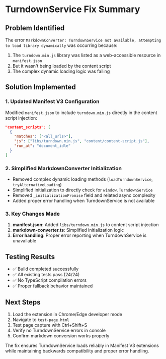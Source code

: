 # TurndownService Fix Summary

## Problem Identified

The error
`MarkdownConverter: TurndownService not available, attempting to load library dynamically`
was occurring because:

1. The `turndown.min.js` library was listed as a web-accessible resource in
   `manifest.json`
2. But it wasn't being loaded by the content script
3. The complex dynamic loading logic was failing

## Solution Implemented

### 1. Updated Manifest V3 Configuration

Modified `manifest.json` to include `turndown.min.js` directly in the content
script injection:

```json
"content_scripts": [
  {
    "matches": ["<all_urls>"],
    "js": ["libs/turndown.min.js", "content/content-script.js"],
    "run_at": "document_idle"
  }
]
```

### 2. Simplified MarkdownConverter Initialization

- Removed complex dynamic loading methods (`loadTurndownService`,
  `tryAlternativeLoading`)
- Simplified initialization to directly check for `window.TurndownService`
- Removed `_initializationPromise` field and related async complexity
- Added proper error handling when TurndownService is not available

### 3. Key Changes Made

1. **manifest.json**: Added `libs/turndown.min.js` to content script injection
2. **markdown-converter.ts**: Simplified initialization logic
3. **Error handling**: Proper error reporting when TurndownService is
   unavailable

## Testing Results

- ✅ Build completed successfully
- ✅ All existing tests pass (24/24)
- ✅ No TypeScript compilation errors
- ✅ Proper fallback behavior maintained

## Next Steps

1. Load the extension in Chrome/Edge developer mode
2. Navigate to `test-page.html`
3. Test page capture with Ctrl+Shift+S
4. Verify no TurndownService errors in console
5. Confirm markdown conversion works properly

The fix ensures TurndownService loads reliably in Manifest V3 extensions while
maintaining backwards compatibility and proper error handling.

